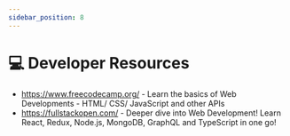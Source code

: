 ```yaml
---
sidebar_position: 8
---
```


# 💻 Developer Resources
- https://www.freecodecamp.org/ - Learn the basics of Web Developments - HTML/ CSS/ JavaScript and other APIs
- https://fullstackopen.com/ - Deeper dive into Web Development! Learn React, Redux, Node.js, MongoDB, GraphQL and TypeScript in one go! 